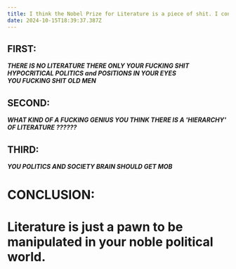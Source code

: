 ```yaml
---
title: I think the Nobel Prize for Literature is a piece of shit. I confess
date: 2024-10-15T18:39:37.387Z
---
```








## FIRST:   
***THERE IS NO LITERATURE THERE ONLY YOUR FUCKING SHIT HYPOCRITICAL POLITICS and POSITIONS IN YOUR EYES***    
***YOU FUCKING SHIT OLD MEN***
  
## SECOND:  
***WHAT KIND OF A FUCKING GENIUS YOU THINK THERE IS A 'HIERARCHY' OF LITERATURE ??????***  
  
## THIRD:  
***YOU POLITICS AND SOCIETY BRAIN SHOULD GET MOB***  
 
>
>
>
>
   
   
   
   
     
  
    
    
    
   
# CONCLUSION:  
# Literature is just a pawn to be manipulated in your noble political world.

